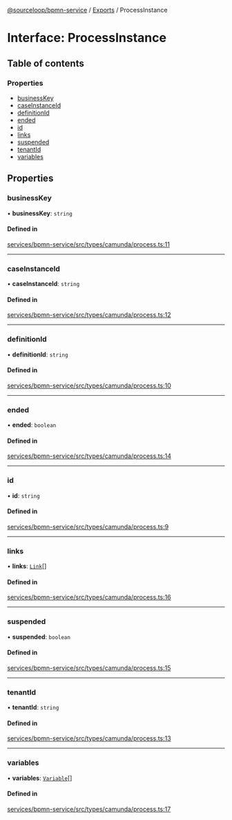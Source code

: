 [@sourceloop/bpmn-service](../README.md) / [Exports](../modules.md) / ProcessInstance

# Interface: ProcessInstance

## Table of contents

### Properties

- [businessKey](ProcessInstance.md#businesskey)
- [caseInstanceId](ProcessInstance.md#caseinstanceid)
- [definitionId](ProcessInstance.md#definitionid)
- [ended](ProcessInstance.md#ended)
- [id](ProcessInstance.md#id)
- [links](ProcessInstance.md#links)
- [suspended](ProcessInstance.md#suspended)
- [tenantId](ProcessInstance.md#tenantid)
- [variables](ProcessInstance.md#variables)

## Properties

### businessKey

• **businessKey**: `string`

#### Defined in

[services/bpmn-service/src/types/camunda/process.ts:11](https://github.com/sourcefuse/loopback4-microservice-catalog/blob/b93c60ac7/services/bpmn-service/src/types/camunda/process.ts#L11)

___

### caseInstanceId

• **caseInstanceId**: `string`

#### Defined in

[services/bpmn-service/src/types/camunda/process.ts:12](https://github.com/sourcefuse/loopback4-microservice-catalog/blob/b93c60ac7/services/bpmn-service/src/types/camunda/process.ts#L12)

___

### definitionId

• **definitionId**: `string`

#### Defined in

[services/bpmn-service/src/types/camunda/process.ts:10](https://github.com/sourcefuse/loopback4-microservice-catalog/blob/b93c60ac7/services/bpmn-service/src/types/camunda/process.ts#L10)

___

### ended

• **ended**: `boolean`

#### Defined in

[services/bpmn-service/src/types/camunda/process.ts:14](https://github.com/sourcefuse/loopback4-microservice-catalog/blob/b93c60ac7/services/bpmn-service/src/types/camunda/process.ts#L14)

___

### id

• **id**: `string`

#### Defined in

[services/bpmn-service/src/types/camunda/process.ts:9](https://github.com/sourcefuse/loopback4-microservice-catalog/blob/b93c60ac7/services/bpmn-service/src/types/camunda/process.ts#L9)

___

### links

• **links**: [`Link`](../modules.md#link)[]

#### Defined in

[services/bpmn-service/src/types/camunda/process.ts:16](https://github.com/sourcefuse/loopback4-microservice-catalog/blob/b93c60ac7/services/bpmn-service/src/types/camunda/process.ts#L16)

___

### suspended

• **suspended**: `boolean`

#### Defined in

[services/bpmn-service/src/types/camunda/process.ts:15](https://github.com/sourcefuse/loopback4-microservice-catalog/blob/b93c60ac7/services/bpmn-service/src/types/camunda/process.ts#L15)

___

### tenantId

• **tenantId**: `string`

#### Defined in

[services/bpmn-service/src/types/camunda/process.ts:13](https://github.com/sourcefuse/loopback4-microservice-catalog/blob/b93c60ac7/services/bpmn-service/src/types/camunda/process.ts#L13)

___

### variables

• **variables**: [`Variable`](Variable.md)[]

#### Defined in

[services/bpmn-service/src/types/camunda/process.ts:17](https://github.com/sourcefuse/loopback4-microservice-catalog/blob/b93c60ac7/services/bpmn-service/src/types/camunda/process.ts#L17)
